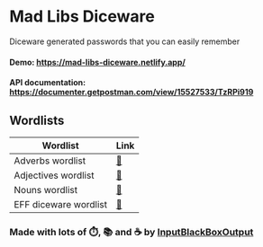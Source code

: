 # Mad Libs Diceware
Diceware generated passwords that you can easily remember

#### Demo: https://mad-libs-diceware.netlify.app/

#### API documentation: https://documenter.getpostman.com/view/15527533/TzRPi919

## Wordlists
|Wordlist|Link|
|--|--|
|Adverbs wordlist     |[🔗](wordlists/adverbs.txt)|
|Adjectives wordlist  |[🔗](wordlists/adjectives.txt)|
|Nouns wordlist       |[🔗](wordlists/nouns.txt)|
|EFF diceware wordlist|[🔗](wordlists/eff-wordlist.txt)|

### Made with lots of ⏱️, 📚 and ☕ by [InputBlackBoxOutput](https://github.com/InputBlackBoxOutput)
